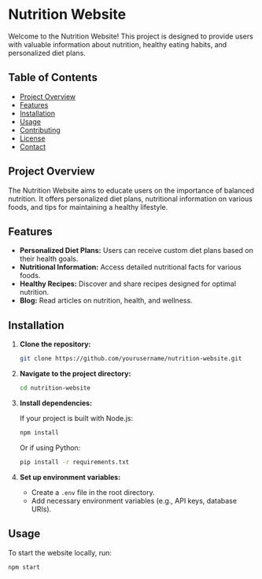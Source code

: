 # Nutrition Website

Welcome to the Nutrition Website! This project is designed to provide users with valuable information about nutrition, healthy eating habits, and personalized diet plans.

## Table of Contents
- [Project Overview](#project-overview)
- [Features](#features)
- [Installation](#installation)
- [Usage](#usage)
- [Contributing](#contributing)
- [License](#license)
- [Contact](#contact)

## Project Overview

The Nutrition Website aims to educate users on the importance of balanced nutrition. It offers personalized diet plans, nutritional information on various foods, and tips for maintaining a healthy lifestyle.

## Features

- **Personalized Diet Plans:** Users can receive custom diet plans based on their health goals.
- **Nutritional Information:** Access detailed nutritional facts for various foods.
- **Healthy Recipes:** Discover and share recipes designed for optimal nutrition.
- **Blog:** Read articles on nutrition, health, and wellness.

## Installation

1. **Clone the repository:**

    ```bash
    git clone https://github.com/yourusername/nutrition-website.git
    ```

2. **Navigate to the project directory:**

    ```bash
    cd nutrition-website
    ```

3. **Install dependencies:**

    If your project is built with Node.js:

    ```bash
    npm install
    ```

    Or if using Python:

    ```bash
    pip install -r requirements.txt
    ```

4. **Set up environment variables:**
   - Create a `.env` file in the root directory.
   - Add necessary environment variables (e.g., API keys, database URIs).

## Usage

To start the website locally, run:

```bash
npm start

